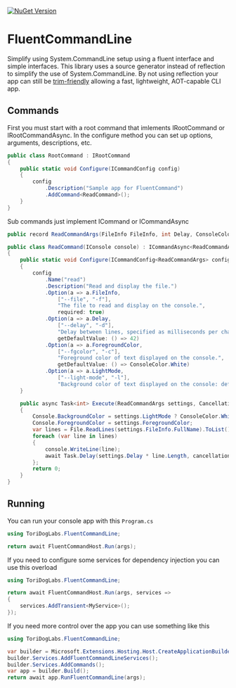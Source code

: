 [![NuGet Version](https://img.shields.io/nuget/v/ToriDogLabs.FluentCommandLine)](https://www.nuget.org/packages/ToriDogLabs.FluentCommandLine/)

# FluentCommandLine

Simplify using System.CommandLine setup using a fluent interface and simple interfaces. This library uses a source generator instead of reflection to simplify the use of System.CommandLine. By not using reflection your app can still be [trim-friendly](https://learn.microsoft.com/en-us/dotnet/core/deploying/trimming/trim-self-contained) allowing a fast, lightweight, AOT-capable CLI app.

## Commands

First you must start with a root command that imlements IRootCommand or IRootCommandAsync. In the configure method you can set up options, arguments, descriptions, etc.

```cs
public class RootCommand : IRootCommand
{
	public static void Configure(ICommandConfig config)
	{
		config
			.Description("Sample app for FluentCommand")
			.AddCommand<ReadCommand>();
	}
}
```

Sub commands just implement ICommand or ICommandAsync

```cs
public record ReadCommandArgs(FileInfo FileInfo, int Delay, ConsoleColor ForegroundColor, bool LightMode);

public class ReadCommand(IConsole console) : ICommandAsync<ReadCommandArgs>
{
	public static void Configure(ICommandConfig<ReadCommandArgs> config)
	{
		config
			.Name("read")
			.Description("Read and display the file.")
			.Option(a => a.FileInfo,
				["--file", "-f"],
				"The file to read and display on the console.",
				required: true)
			.Option(a => a.Delay,
				["--delay", "-d"],
				"Delay between lines, specified as milliseconds per character in a line.",
				getDefaultValue: () => 42)
			.Option(a => a.ForegroundColor,
				["--fgcolor", "-c"],
				"Foreground color of text displayed on the console.",
				getDefaultValue: () => ConsoleColor.White)
			.Option(a => a.LightMode,
				["--light-mode", "-l"],
				"Background color of text displayed on the console: default is black, light mode is white.");
	}

	public async Task<int> Execute(ReadCommandArgs settings, CancellationToken cancellationToken)
	{
		Console.BackgroundColor = settings.LightMode ? ConsoleColor.White : ConsoleColor.Black;
		Console.ForegroundColor = settings.ForegroundColor;
		var lines = File.ReadLines(settings.FileInfo.FullName).ToList();
		foreach (var line in lines)
		{
			console.WriteLine(line);
			await Task.Delay(settings.Delay * line.Length, cancellationToken);
		};
		return 0;
	}
}
```

## Running

You can run your console app with this `Program.cs`

```cs
using ToriDogLabs.FluentCommandLine;

return await FluentCommandHost.Run(args);
```

If you need to configure some services for dependency injection you can use this overload

```cs
using ToriDogLabs.FluentCommandLine;

return await FluentCommandHost.Run(args, services =>
{
	services.AddTransient<MyService>();
});
```

If you need more control over the app you can use something like this

```cs
using ToriDogLabs.FluentCommandLine;

var builder = Microsoft.Extensions.Hosting.Host.CreateApplicationBuilder();
builder.Services.AddFluentCommandLineServices();
builder.Services.AddCommands();
var app = builder.Build();
return await app.RunFluentCommandLine(args);
```
